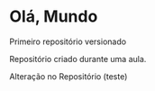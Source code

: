 # Olá, Mundo 
 Primeiro repositório versionado 

Repositório criado durante uma aula. 


Alteração no Repositório (teste)
